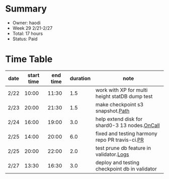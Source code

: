 # Summary
* Owner: haodi
* Week 29 2/21-2/27
* Total:  17 hours
* Status: Paid

# Time Table
| date  | start time  | end time | duration  |  note |
|---|---|---|---|---|
| 2/22 | 10:00 | 11:30 | 1.5 | work with XP for multi height statDB dump test |
| 2/23 | 20:00 | 21:30 | 1.5 | make checkpoint s3 snapshot.[Path](s3://pub.harmony.one/mainnet.min.shard.22816573/harmony_db_0) |
| 2/24 | 16:00 | 19:00 | 3.0 | help extend disk for shard0-3 13 nodes.[OnCall](https://docs.google.com/document/d/1i7LGGhOHOAC-4L2ym1kv_jt8YpftpqAcvsxhnXsYbC8) |
| 2/25 | 14:00 | 20:00 | 6.0 | fixed and testing harmony repo PR travis-ci.[PR](https://github.com/harmony-one/harmony/pull/4065) |
| 2/25 | 20:00 | 22:00 | 2.0 | test prune db feature in validator.[Logs](https://docs.google.com/document/d/1-IyrsiavzCsmgfi1Gn5M1bX9vtV_l9lN1J4NijRMFps) |
| 2/27 | 13:30 | 16:30 | 3.0 | deploy and testing checkpoint db in validator |